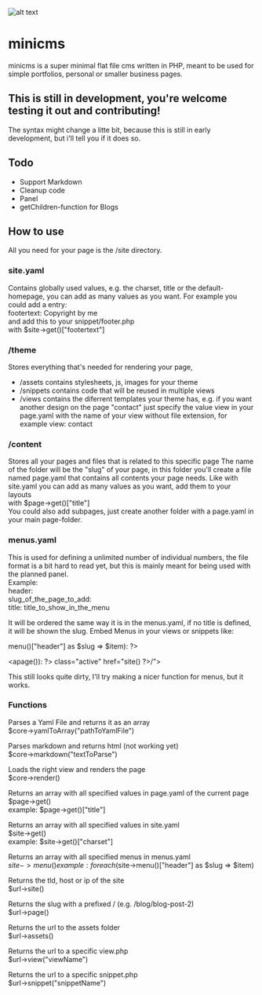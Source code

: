 ![alt text](https://abload.de/img/panelucdfb.jpg)
# minicms
minicms is a super minimal flat file cms written in PHP,
meant to be used for simple portfolios, personal or smaller business pages.

## This is still in development, you're welcome testing it out and contributing!
The syntax might change a litte bit, because this is still in early development,
but i'll tell you if it does so.

## Todo
- Support Markdown
- Cleanup code
- Panel
- getChildren-function for Blogs

## How to use
All you need for your page is the /site directory.

### site.yaml
Contains globally used values, e.g. the charset, title or the default-homepage,
you can add as many values as you want. For example you could add a entry:  
footertext: Copyright by me  
and add this to your snippet/footer.php  
with $site->get()["footertext"]

### /theme
Stores everything that's needed for rendering your page,
- /assets contains stylesheets, js, images for your theme
- /snippets contains code that will be reused in multiple views
- /views contains the diferrent templates your theme has, e.g. if you want another design on the page "contact" just specify the value view in your page.yaml with the name of your view without file extension, for example view: contact

### /content
Stores all your pages and files that is related to this specific page
The name of the folder will be the "slug" of your page, in this folder
you'll create a file named page.yaml that contains all contents your page needs.
Like with site.yaml you can add as many values as you want, add them to your layouts  
with $page->get()["title"]  
You could also add subpages, just create another folder with a page.yaml in your main page-folder.

### menus.yaml
This is used for defining a unlimited number of individual numbers, the file format is a bit hard to read yet,
but this is mainly meant for being used with the planned panel.  
Example:  
header:  
  slug_of_the_page_to_add:  
    title: title_to_show_in_the_menu  

It will be ordered the same way it is in the menus.yaml, if no title is defined, it will be shown the slug.
Embed Menus in your views or snippets like:  
<?php foreach($site->menu()["header"] as $slug => $item): ?>  
<a<?php if("/".$slug == $url->page()): ?> class="active"<?php endif ?> href="<?= $url->site() ?>/<?= $slug ?>"><?= $item["title"] ?></a>  
<?php endforeach ?>  

This still looks quite dirty, I'll try making a nicer function for menus, but it works.

### Functions

Parses a Yaml File and returns it as an array  
$core->yamlToArray("pathToYamlFile")

Parses markdown and returns html (not working yet)  
$core->markdown("textToParse")

Loads the right view and renders the page  
$core->render()

Returns an array with all specified values in page.yaml of the current page  
$page->get()  
example: $page->get()["title"]

Returns an array with all specified values in site.yaml  
$site->get()  
example: $site->get()["charset"]  
  
Returns an array with all specified menus in menus.yaml  
$site->menu()  
example: foreach($site->menu()["header"] as $slug => $item)  
  
Returns the tld, host or ip of the site  
$url->site()  
  
Returns the slug with a prefixed / (e.g. /blog/blog-post-2)  
$url->page()  
  
Returns the url to the assets folder  
$url->assets()  
  
Returns the url to a specific view.php  
$url->view("viewName")  
  
Returns the url to a specific snippet.php  
$url->snippet("snippetName")  
  

